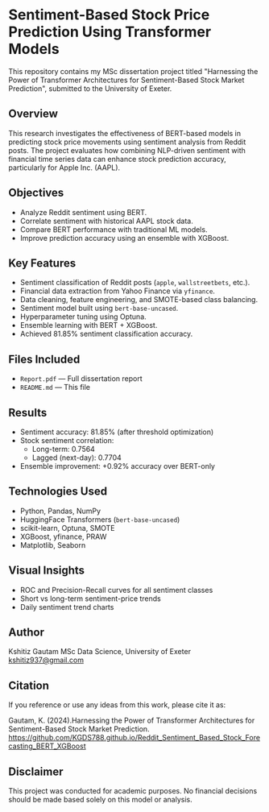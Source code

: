 # Sentiment-Based Stock Price Prediction Using Transformer Models

This repository contains my MSc dissertation project titled "Harnessing the Power of Transformer Architectures for Sentiment-Based Stock Market Prediction", submitted to the University of Exeter.

## Overview

This research investigates the effectiveness of BERT-based models in predicting stock price movements using sentiment analysis from Reddit posts. The project evaluates how combining NLP-driven sentiment with financial time series data can enhance stock prediction accuracy, particularly for Apple Inc. (AAPL).

## Objectives

- Analyze Reddit sentiment using BERT.
- Correlate sentiment with historical AAPL stock data.
- Compare BERT performance with traditional ML models.
- Improve prediction accuracy using an ensemble with XGBoost.

## Key Features

- Sentiment classification of Reddit posts (`apple`, `wallstreetbets`, etc.).
- Financial data extraction from Yahoo Finance via `yfinance`.
- Data cleaning, feature engineering, and SMOTE-based class balancing.
- Sentiment model built using `bert-base-uncased`.
- Hyperparameter tuning using Optuna.
- Ensemble learning with BERT + XGBoost.
- Achieved 81.85% sentiment classification accuracy.

## Files Included

- `Report.pdf` — Full dissertation report
- `README.md` — This file

## Results

- Sentiment accuracy: 81.85% (after threshold optimization)
- Stock sentiment correlation:
  - Long-term: 0.7564
  - Lagged (next-day): 0.7704
- Ensemble improvement: +0.92% accuracy over BERT-only

## Technologies Used

- Python, Pandas, NumPy
- HuggingFace Transformers (`bert-base-uncased`)
- scikit-learn, Optuna, SMOTE
- XGBoost, yfinance, PRAW
- Matplotlib, Seaborn

## Visual Insights

- ROC and Precision-Recall curves for all sentiment classes
- Short vs long-term sentiment-price trends
- Daily sentiment trend charts

## Author

Kshitiz Gautam 
MSc Data Science, University of Exeter  
kshitiz937@gmail.com

## Citation

If you reference or use any ideas from this work, please cite it as:

Gautam, K. (2024).Harnessing the Power of Transformer Architectures for Sentiment-Based Stock Market Prediction. https://github.com/KGDS788.github.io/Reddit_Sentiment_Based_Stock_Forecasting_BERT_XGBoost


## Disclaimer

This project was conducted for academic purposes. No financial decisions should be made based solely on this model or analysis.
